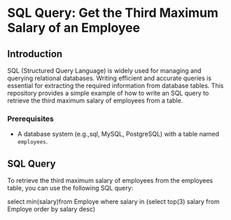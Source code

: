 # SQL Query: Get the Third Maximum Salary of an Employee

## Introduction

SQL (Structured Query Language) is widely used for managing and querying relational databases. Writing efficient and accurate queries is essential for extracting the required information from database tables. This repository provides a simple example of how to write an SQL query to retrieve the third maximum salary of employees from a table.

### Prerequisites

- A database system (e.g.,sql, MySQL, PostgreSQL) with a table named `employees`.

## SQL Query
To retrieve the third maximum salary of employees from the employees table, you can use the following SQL query:  

select min(salary)from Employe where salary in (select top(3) salary from Employe order by salary desc)

